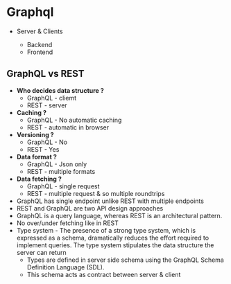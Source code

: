 # Graphql

- Server & Clients

  - Backend
  - Frontend

## GraphQL vs REST

- **Who decides data structure ?**
  - GraphQL - cliemt
  - REST - server
- **Caching ?**
  - GraphQL - No automatic caching
  - REST - automatic in browser
- **Versioning ?**
  - GraphQL - No
  - REST - Yes
- **Data format ?**
  - GraphQL - Json only
  - REST - multiple formats
- **Data fetching ?**
  - GraphQL - single request
  - REST - multiple request & so multiple roundtrips
- GraphQL has single endpoint unlike REST with multiple endpoints
- REST and GraphQL are two API design approaches
- GraphQL is a query language, whereas REST is an architectural pattern.
- No over/under fetching like in REST
- Type system - The presence of a strong type system, which is expressed as a schema, dramatically reduces the effort required to implement queries. The type system stipulates the data structure the server can return
  - Types are defined in server side schema using the GraphQL Schema Definition Language (SDL).
  - This schema acts as contract between server & client
